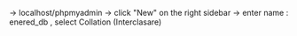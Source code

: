 -> localhost/phpmyadmin
-> click "New" on the right sidebar
-> enter name : enered_db , select Collation (Interclasare)